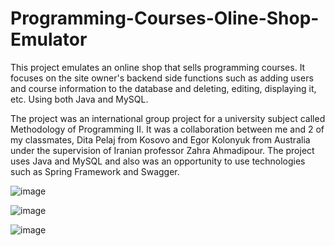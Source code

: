 # Programming-Courses-Oline-Shop-Emulator

This project emulates an online shop that sells programming courses. It focuses on the site owner's backend side functions such as adding users and course information to the database and deleting, editing, displaying it, etc. Using both Java and MySQL.

The project was an international group project for a university subject called Methodology of Programming II. It was a collaboration between me and 2 of my classmates, Dita Pelaj from Kosovo and Egor Kolonyuk from Australia under the supervision of Iranian professor Zahra Ahmadipour. The project uses Java and MySQL and also was an opportunity to use technologies such as Spring Framework and Swagger.

![image](https://user-images.githubusercontent.com/125779604/221170216-1568b19c-f3b8-48d2-92f8-5be270544a43.png)

![image](https://user-images.githubusercontent.com/125779604/221170255-23af3387-f56b-4408-af13-aa1f527ea61a.png)

![image](https://user-images.githubusercontent.com/125779604/221170299-13edca01-168e-4938-a2c4-0a4d9e6f393c.png)

